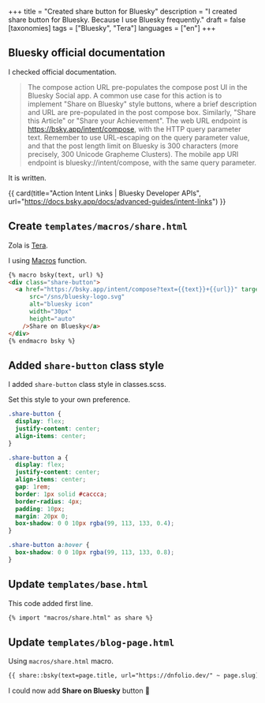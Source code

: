 +++
title = "Created share button for Bluesky"
description = "I created share button for Bluesky. Because I use Bluesky frequently."
draft = false
[taxonomies]
tags = ["Bluesky", "Tera"]
languages = ["en"]
+++

## Bluesky official documentation

I checked official documentation.

> The compose action URL pre-populates the compose post UI in the Bluesky Social app. A common use case for this action is to implement "Share on Bluesky" style buttons, where a brief description and URL are pre-populated in the post compose box. Similarly, "Share this Article" or "Share your Achievement".
> The web URL endpoint is https://bsky.app/intent/compose, with the HTTP query parameter text. Remember to use URL-escaping on the query parameter value, and that the post length limit on Bluesky is 300 characters (more precisely, 300 Unicode Grapheme Clusters).
> The mobile app URI endpoint is bluesky://intent/compose, with the same query parameter.

It is written.

{{ card(title="Action Intent Links | Bluesky Developer APIs", url="https://docs.bsky.app/docs/advanced-guides/intent-links") }}

## Create `templates/macros/share.html`

Zola is [Tera](https://keats.github.io/tera/).

I using [Macros](https://keats.github.io/tera/docs/#macros) function.

```html
{% macro bsky(text, url) %}
<div class="share-button">
  <a href="https://bsky.app/intent/compose?text={{text}}+{{url}}" target="_blank"><img
      src="/sns/bluesky-logo.svg"
      alt="bluesky icon"
      width="30px"
      height="auto"
    />Share on Bluesky</a>
</div>
{% endmacro bsky %}
```

## Added `share-button` class style

I added `share-button` class style in classes.scss.

Set this style to your own preference.

```css
.share-button {
  display: flex;
  justify-content: center;
  align-items: center;
}

.share-button a {
  display: flex;
  justify-content: center;
  align-items: center;
  gap: 1rem;
  border: 1px solid #caccca;
  border-radius: 4px;
  padding: 10px;
  margin: 20px 0;
  box-shadow: 0 0 10px rgba(99, 113, 133, 0.4);
}

.share-button a:hover {
  box-shadow: 0 0 10px rgba(99, 113, 133, 0.8);
}
```

## Update `templates/base.html`

This code added first line.

```html
{% import "macros/share.html" as share %}
```

## Update `templates/blog-page.html`

Using `macros/share.html` macro.

```html
{{ share::bsky(text=page.title, url="https://dnfolio.dev/" ~ page.slug) }}
```

I could now add **Share on Bluesky** button :tada:
